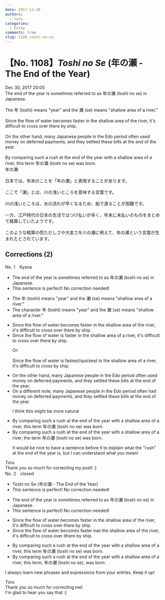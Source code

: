 ```yaml
---
date: 2017-12-30
authors:
  - toru
categories:
  - Essay
comments: true
slug: 1108_toshi-no-se
---
```


# 【No. 1108】<strong><em>Toshi no Se</strong></em> (年の瀬 - The End of the Year)
<div class="date">Dec 30, 2017 20:00</div>
<div id="post"><div id="body_show_ori">
The end of the year is sometimes referred to as 年の瀬 (toshi no se) in Japanese.<br/><br/>The 年 (toshi) means "year" and the 瀬 (se) means "shallow area of a river."<br/><br/>Since the flow of water becomes faster in the shallow area of the river, it's difficult to cross over there by ship.<br/><br/>On the other hand, many Japanese people in the Edo period often used money on deferred payments, and they settled these bills at the end of the year.<br/><br/>By comparing such a rush at the end of the year with a shallow area of a river, this term 年の瀬 (toshi no se) was born.
</div></div>

<!-- more -->

<div id="post_ja"><div id="body_show_mo">
年の瀬<br/><br/>日本では、年末のことを「年の瀬」と表現することがあります。<br/><br/>ここで「瀬」とは、川の浅いところを意味する言葉です。<br/><br/>川の浅いところは、水の流れが早くなるため、船で渡ることが困難です。<br/><br/>一方、江戸時代の日本の生活ではつけ払いが多く、年末に未払いのものをまとめて精算していたようです。<br/><br/>このような精算の慌ただしさや大変さを川の瀬に例えて、年の瀬という言葉が生まれたとされています。
</div></div>

## Corrections (2)
<div id="block"><div class="first_name"> No. 1　<span class="just_name">Kysna</span></div><div id="block2">
<ul class="correction_field">
<li class="incorrect">The end of the year is sometimes referred to as 年の瀬 (toshi no se) in Japanese.</li>
<li class="corrected perfect">This sentence is perfect! No correction needed!</li>
</ul>
<ul class="correction_field">
<li class="incorrect">The 年 (toshi) means "year" and the 瀬 (se) means "shallow area of a river."</li>
<li class="corrected correct">
The<span class="f_blue"> character</span> 年 (toshi) means "year" and <span class="sline"><span class="f_red">the</span></span> 瀬 (se) means "shallow area of a river."
</li>
</ul>
<ul class="correction_field">
<li class="incorrect">Since the flow of water becomes faster in the shallow area of the river, it's difficult to cross over there by ship.</li>
<li class="corrected correct">
Since the flow of water <span class="f_red">is</span> fast<span class="sline"><span class="f_red">er</span></span> in the shallow area of <span class="f_blue">a</span> river, it's difficult to cross <span class="sline"><span class="f_blue">over there</span></span> by ship.
<p class="correction_comment">Or:<br/><br/>Since the flow of water is fastest/quickest in the shallow area of a river, it's difficult to cross by ship.</p>
</li>
</ul>
<ul class="correction_field">
<li class="incorrect">On the other hand, many Japanese people in the Edo period often used money on deferred payments, and they settled these bills at the end of the year.</li>
<li class="corrected correct">
On <span class="f_blue">a different note</span>, many Japanese people in the Edo period often <span class="f_blue">had</span> <span class="sline"><span class="f_blue">money on</span></span> deferred payments, and they settled these bills at the end of the year.
<p class="correction_comment">I think this might be more natural</p>
</li>
</ul>
<ul class="correction_field">
<li class="incorrect">By comparing such a rush at the end of the year with a shallow area of a river, this term 年の瀬 (toshi no se) was born.</li>
<li class="corrected correct">
By comparing such a rush at the end of the year with a shallow area of a river, <span class="f_blue">the</span> term 年の瀬 (toshi no se) was born.
<p class="correction_comment">It would be nice to have a sentence before it to explain what the "rush" at the end of the year is, but I can understand what you mean!</p>
</li>
</ul>
</div><div class="name"><span class="just_name">Toru</span><br>
Thank you so much for correcting my post! :)
</div>
</div>
<div id="block"><div class="first_name"> No. 2　<span class="just_name">closed</span></div><div id="block2">
<ul class="correction_field">
<li class="incorrect">Toshi no Se (年の瀬 - The End of the Year)</li>
<li class="corrected perfect">This sentence is perfect! No correction needed!</li>
</ul>
<ul class="correction_field">
<li class="incorrect">The end of the year is sometimes referred to as 年の瀬 (toshi no se) in Japanese.</li>
<li class="corrected perfect">This sentence is perfect! No correction needed!</li>
</ul>
<ul class="correction_field">
<li class="incorrect">Since the flow of water becomes faster in the shallow area of the river, it's difficult to cross over there by ship.</li>
<li class="corrected correct">
Since the flow of water becomes faster <span class="f_gray"><span class="sline">in</span></span><span class="f_red">at</span> the shallow area of the river, it's difficult to cross <span class="f_gray"><span class="sline">over </span></span><span class="f_red">i</span>t<span class="f_gray"><span class="sline">here</span></span> by ship.
</li>
</ul>
<ul class="correction_field">
<li class="incorrect">By comparing such a rush at the end of the year with a shallow area of a river, this term 年の瀬 (toshi no se) was born.</li>
<li class="corrected correct">
By comparing such a rush at the end of the year with a shallow area of a river, this term<span class="f_red">,</span> 年の瀬 (toshi no se)<span class="f_red">,</span> was born.
</li>
</ul>
<p class="comment_small">
 I always learn new phrases and expressions from your entries. Keep it up!
</p>

</div><div class="name"><span class="just_name">Toru</span><br>
Thank you so much for correcting me!<br/>I'm glad to hear you say that :)
</div>
</div>
